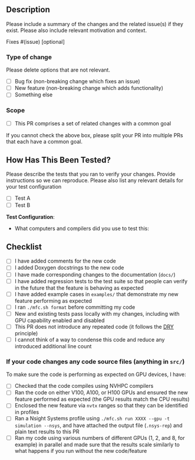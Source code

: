 ## Description

Please include a summary of the changes and the related issue(s) if they exist.
Please also include relevant motivation and context.

Fixes #(issue) [optional]

### Type of change

Please delete options that are not relevant.

- [ ] Bug fix (non-breaking change which fixes an issue)
- [ ] New feature (non-breaking change which adds functionality)
- [ ] Something else

### Scope

- [ ] This PR comprises a set of related changes with a common goal

If you cannot check the above box, please split your PR into multiple PRs that each have a common goal.

## How Has This Been Tested?

Please describe the tests that you ran to verify your changes. 
Provide instructions so we can reproduce. 
Please also list any relevant details for your test configuration

- [ ] Test A
- [ ] Test B

**Test Configuration**:

* What computers and compilers did you use to test this:

## Checklist

- [ ] I have added comments for the new code
- [ ] I added Doxygen docstrings to the new code
- [ ] I have made corresponding changes to the documentation (`docs/`)
- [ ] I have added regression tests to the test suite so that people can verify in the future that the feature is behaving as expected
- [ ] I have added example cases in `examples/` that demonstrate my new feature performing as expected
- [ ] I ran `./mfc.sh format` before committing my code
- [ ] New and existing tests pass locally with my changes, including with GPU capability enabled and disabled
- [ ] This PR does not introduce any repeated code (it follows the [DRY](https://en.wikipedia.org/wiki/Don%27t_repeat_yourself) principle)
- [ ] I cannot think of a way to condense this code and reduce any introduced additional line count

### If your code changes any code source files (anything in `src/`)

To make sure the code is performing as expected on GPU devices, I have:
- [ ] Checked that the code compiles using NVHPC compilers
- [ ] Ran the code on either V100, A100, or H100 GPUs and ensured the new feature performed as expected (the GPU results match the CPU results)
- [ ] Enclosed the new feature via `nvtx` ranges so that they can be identified in profiles
- [ ] Ran a Nsight Systems profile using `./mfc.sh run XXXX --gpu -t simulation --nsys`, and have attached the output file (`.nsys-rep`) and plain text results to this PR
- [ ] Ran my code using various numbers of different GPUs (1, 2, and 8, for example) in parallel and made sure that the results scale similarly to what happens if you run without the new code/feature
